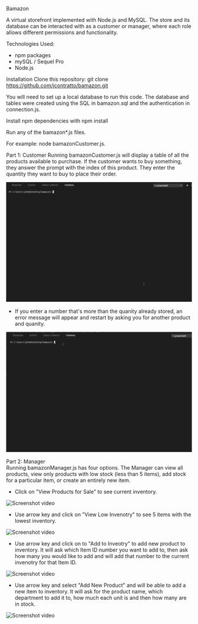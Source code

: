Bamazon 

A virtual storefront implemented with Node.js and MySQL. The store and its database can be interacted with as a customer or manager, where each role allows different permissions and functionality.

Technologies Used:
* npm packages
* mySQL / Sequel Pro
* Node.js

Installation
Clone this repository: git clone https://github.com/jcontratto/bamazon.git

You will need to set up a local database to run this code. The database and tables were created using the SQL in bamazon.sql and the authentication in connection.js. 

Install npm dependencies with npm install

Run any of the bamazon*.js files.

For example: node bamazonCustomer.js.

Part 1: Customer 
Running bamazonCustomer.js will display a table of all the products available to purchase. If the customer wants to buy something, they answer the prompt with the index of this product. They enter the quantity they want to buy to place their order.

![Screenshot video](https://github.com/jcontratto/bamazon/blob/master/bamazonCustomer.gif)

* If you enter a number that's more than the quanity already stored, an error message will appear and restart by asking you for another product and quanity.

![Screenshot video](https://github.com/jcontratto/bamazon/blob/master/bamazonCustomerError.gif)


Part 2: Manager  
Running bamazonManager.js has four options. The Manager can view all products, view only products with low stock (less than 5 items), add stock for a particular item, or create an entirely new item.

* Click on "View Products for Sale" to see current inventory.

![Screenshot video](https://github.com/jcontratto/bamazonManager.gif)

* Use arrow key and click on "View Low Invenotry" to see 5 items with the lowest inventory.

![Screenshot video](https://github.com/jcontratto/bamazonManager.gif)

* Use arrow key and click on to "Add to Inveotry" to add new product to inventory. It will ask which Item ID number you want to add to, then ask how many you would like to add and will add that number to the current invenotry for that Item ID.

![Screenshot video](https://github.com/jcontratto/bamazonManager.gif)

* Use arrow key and select "Add New Product" and will be able to add a new item to inventory. It will ask for the product name, which department to add it to, how much each unit is and then how many are in stock. 

![Screenshot video](https://github.com/jcontratto/bamazonManager.gif)




